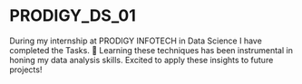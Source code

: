 # PRODIGY_DS_01

During my internship at PRODIGY INFOTECH in Data Science I have completed the Tasks.
🌟 Learning these techniques has been instrumental in honing my data analysis skills. Excited to apply these insights to future projects!
